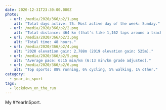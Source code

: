 ```yaml
---
date: 2020-12-31T23:30:00.000Z
photo:
  - url: /media/2020/366/p2/1.png
    alt: "Total days active: 75. Most active day of the week: Sunday."
  - url: /media/2020/366/p2/2.png
    alt: "Total distance: 464 km (that’s like 1,162 laps around a track)."
  - url: /media/2020/366/p2/3.png
    alt: "Total time: 48 hours."
  - url: /media/2020/366/p2/4.png
    alt: "2020 elevation gain: 2,788m (2019 elevation gain: 525m)."
  - url: /media/2020/366/p2/5.png
    alt: "Average pace: 6:15 min/km (6:13 min/km grade adjusted)."
  - url: /media/2020/366/p2/6.png
    alt: "Top sports: 88% running, 6% cycling, 5% walking, 1% other."
category:
  - year_in_sport
tags:
  - lockdown_on_the_run
---
```


My #YearInSport.
